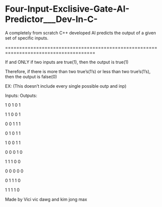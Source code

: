 # Four-Input-Exclisive-Gate-AI-Predictor___Dev-In-C-

A completely from scratch C++ developed AI predicts the output of a given set of specific inputs.  


======================================================================================


If and ONLY if two inputs are true(1), then the output is true(1)


Therefore, if there is more than two true’s(1’s) or less than two true’s(1’s), then the output is false(0)


EX:  (This doesn’t include every single possible outp and inp)

Inputs:	    	Outputs:

1 0 1 0		    1

1 1 0 0	    	1

0 0 1 1	    	1
    
0 1 0 1	    	1

1 0 0 1	    	1


0 0 0 1	    	0

1 1 1 0	    	0

0 0 0 0   		0

0 1 1 1		    0

1 1 1 1		    0


Made by Vici vic dawg and kim jong max
